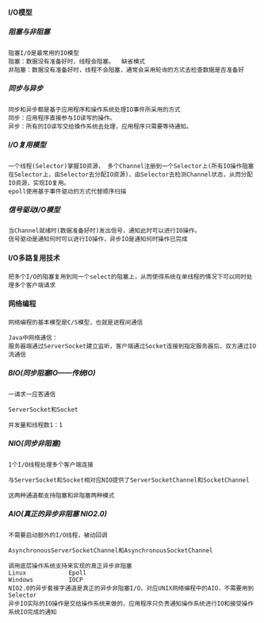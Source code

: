 #### I/O模型

##### 阻塞与非阻塞

    阻塞I/O是最常用的IO模型
    阻塞：数据没有准备好时，线程会阻塞。  缺省模式
    非阻塞：数据没有准备好时，线程不会阻塞，通常会采用轮询的方式去检查数据是否准备好

##### 同步与异步

    同步和异步都是基于应用程序和操作系统处理IO事件所采用的方式
    同步：应用程序直接参与IO读写的操作。
    异步：所有的IO读写交给搡作系统去处理，应用程序只需要等待通知。

##### I/O复用模型

    一个线程(Selector)掌握IO资源， 多个Channel注册到一个Selector上(所有IO操作阻塞在Selector上，由Selector去分配IO资源)，由Selector去检测Channel状态，从而分配IO资源，实现IO复用。
    epoll使用基于事件驱动的方式代替顺序扫描

##### 信号驱动I/O模型

    当Channel就绪时(数据准备好时)发出信号，通知此时可以进行IO操作。
    信号驱动是通知何时可以进行IO操作，异步IO是通知何时操作已完成

#### I/O多路复用技术

    把多个I/O的阻塞复用到同一个select的阻塞上，从而使得系统在单线程的情况下可以同时处理多个客户端请求

#### 网络编程

    网络编程的基本模型是C/S模型，也就是进程间通信
    
    Java中网络通信：
    服务器端通过ServerSocket建立监听，客户端通过Socket连接到指定服务器后，双方通过IO流通信

##### BIO(同步阻塞IO——传统IO)

    一请求一应答通信

    ServerSocket和Socket

    并发量和线程数1：1

##### NIO(同步非阻塞)
    1个I/O线程处理多个客户端连接

    与ServerSocket和Socket相对应NIO提供了ServerSocketChannel和SocketChannel

    这两种通道都支持阻塞和非阻塞两种模式

##### AIO(真正的异步非阻塞   NIO2.0)
    不需要启动额外的I/O线程，被动回调
    
    AsynchronousServerSocketChannel和AsynchronousSocketChannel
    
    调用底层操作系统支持来实现的真正异步非阻塞
    Linux            Epoll
    Windows          IOCP
    NIO2.0的异步套接字通道是真正的异步非阻塞I/O，对应UNIX网络编程中的AIO，不需要用到Selector
    异步IO实际的IO操作是交给操作系统来做的，应用程序只负责通知操作系统进行IO和接受操作系统IO完成的通知
    